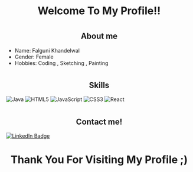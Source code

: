 
# <h1 align="center">Welcome To My Profile!!</h1>

# <h2 align="center">About me</h2>
+ Name: Falguni Khandelwal
+ Gender: Female
+ Hobbies: Coding , Sketching , Painting 



# <h2 align="center">Skills</h2>



![Java](https://img.shields.io/badge/java-%23ED8B00.svg?style=for-the-badge&logo=java&logoColor=white)
![HTML5](https://img.shields.io/badge/html5-%23E34F26.svg?style=for-the-badge&logo=html5&logoColor=white)
![JavaScript](https://img.shields.io/badge/javascript-%23323330.svg?style=for-the-badge&logo=javascript&logoColor=%23F7DF1E)
![CSS3](https://img.shields.io/badge/css3-%231572B6.svg?style=for-the-badge&logo=css3&logoColor=white)
![React](https://img.shields.io/badge/react-%2320232a.svg?style=for-the-badge&logo=react&logoColor=%2361DAFB)


# <h2 align="center">Contact me!</h2>




<div id="badges">
  <a href="https://www.linkedin.com/in/falguni-khandelwal-34aa55221/">
    <img src="https://img.shields.io/badge/LinkedIn-blue?style=for-the-badge&logo=linkedin&logoColor=white" alt="LinkedIn Badge"/>
  </a>
 
 
  
  
</div>

<h1 align="center">Thank You For Visiting My Profile ;) </h1>

